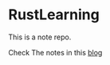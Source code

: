 # RustLearning

This is a note repo.

Check The notes in this [blog](https://starplatinum-blog.github.io/)
